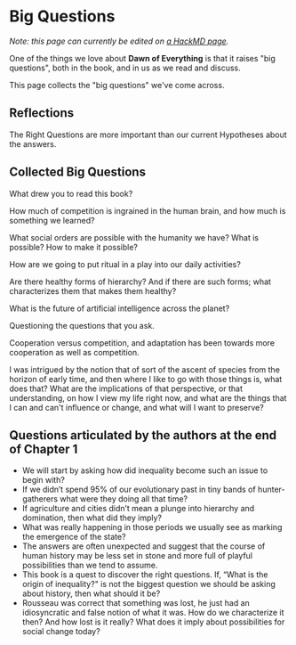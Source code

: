 # Big Questions

_Note: this page can currently be edited on [a HackMD page](https://hackmd.io/@peterkaminski/SyRoz3rrc)._

One of the things we love about **Dawn of Everything** is that it raises "big questions", both in the book, and in us as we read and discuss.

This page collects the "big questions" we've come across.

## Reflections

The Right Questions are more important than our current Hypotheses about the answers.

## Collected Big Questions

What drew you to read this book?

How much of competition is ingrained in the human brain, and how much is something we learned?

What social orders are possible with the humanity we have? What is possible? How to make it possible?

How are we going to put ritual in a play into our daily activities?

Are there healthy forms of hierarchy? And if there are such forms; what characterizes them that makes them healthy?

What is the future of artificial intelligence across the planet?

Questioning the questions that you ask.

Cooperation versus competition, and adaptation has been towards more cooperation as well as competition.

I was intrigued by the notion that of sort of the ascent of species from the horizon of early time, and then where I like to go with those things is, what does that? What are the implications of that perspective, or that understanding, on how I view my life right now, and what are the things that I can and can't influence or change, and what will I want to preserve?

## Questions articulated by the authors at the end of Chapter 1

- We will start by asking how did inequality become such an issue to begin with?
- If we didn’t spend 95% of our evolutionary past in tiny bands of hunter-gatherers what were they doing all that time?
- If agriculture and cities didn’t mean a plunge into hierarchy and domination, then what did they imply?
- What was really happening in those periods we usually see as marking the emergence of the state?
- The answers are often unexpected and suggest that the course of human history may be less set in stone and more full of playful possibilities than we tend to assume.
- This book is a quest to discover the right questions. If, “What is the origin of inequality?" is not the biggest question we should be asking about history, then what should it be?
- Rousseau was correct that something was lost, he just had an idiosyncratic and false notion of what it was. How do we characterize it then? And how lost is it really? What does it imply about possibilities for social change today?